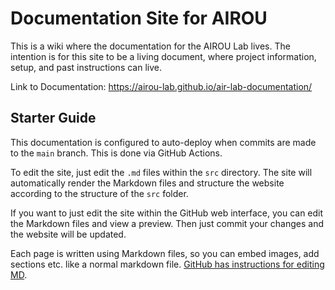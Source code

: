 # Documentation Site for AIROU
This is a wiki where the documentation for the AIROU Lab lives. The intention is for this site to be a living document, where project information, setup, and past instructions can live.

Link to Documentation:
https://airou-lab.github.io/air-lab-documentation/

## Starter Guide
This documentation is configured to auto-deploy when commits are made to the `main` branch. This is done via GitHub Actions.

To edit the site, just edit the `.md` files within the `src` directory. The site will automatically render the Markdown files and structure the website according to the structure of the `src` folder.

If you want to just edit the site within the GitHub web interface, you can edit the Markdown files and view a preview. Then just commit your changes and the website will be updated.

Each page is written using Markdown files, so you can embed images, add sections etc. like a normal markdown file. [GitHub has instructions for editing MD](https://docs.github.com/en/get-started/writing-on-github/getting-started-with-writing-and-formatting-on-github/basic-writing-and-formatting-syntax).
